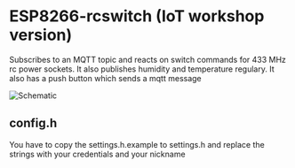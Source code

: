 # ESP8266-rcswitch (IoT workshop version)

Subscribes to an MQTT topic and reacts on switch commands for 433 MHz rc power sockets. It also publishes humidity and temperature regulary.
It also has a push button which sends a mqtt message

![Schematic](https://raw.githubusercontent.com/b4ckspace/esp8266-rcswitch/master/iot-workshop_bb.png "How to connect")

## config.h

You have to copy the settings.h.example to settings.h and replace the strings with your credentials and your nickname

